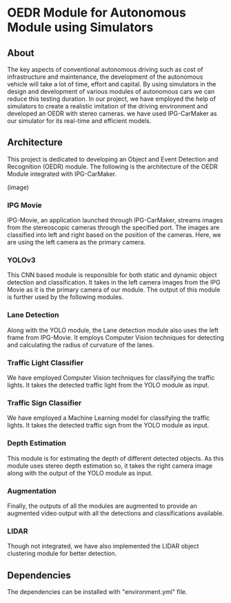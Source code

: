 # OEDR Module for Autonomous Module using Simulators
## About
The key aspects of conventional autonomous driving such as cost of infrastructure and maintenance, the development of the autonomous vehicle will take a lot of time, effort and capital. By using simulators in the design and development of various modules of autonomous cars we can reduce this testing duration. In our project, we have employed the help of simulators to create a realistic imitation of the driving environment and developed an OEDR with stereo cameras. we have used IPG-CarMaker as our simulator for its real-time and efficient models.

## Architecture
This project is dedicated to developing an Object and Event Detection and Recognition (OEDR) module. The following is the architecture of the OEDR Module integrated with IPG-CarMaker.

(image)

### IPG Movie
IPG-Movie, an application launched through IPG-CarMaker, streams images from the stereoscopic cameras through the specified port.
The images are classified into left and right based on the position of the cameras. Here, we are using the left camera as the primary camera.

### YOLOv3
This CNN based module is responsible for both static and dynamic object detection and classification. It takes in the left camera images from the IPG Movie as it is the primary camera of our module. The output of this module is further used by the following modules. 

### Lane Detection
Along with the YOLO module, the Lane detection module also uses the left frame from IPG-Movie. It employs Computer Vision techniques for detecting and calculating the radius of curvature of the lanes.

### Traffic Light Classifier
We have employed Computer Vision techniques for classifying the traffic lights. It takes the detected traffic light from the YOLO module as input.

### Traffic Sign Classifier
We have employed a Machine Learning model for classifying the traffic lights. It takes the detected traffic sign from the YOLO module as input.

### Depth Estimation
This module is for estimating the depth of different detected objects. As this module uses stereo depth estimation so, it takes the right camera image along with the output of the YOLO module as input.

### Augmentation
Finally, the outputs of all the modules are augmented to provide an augmented video output with all the detections and classifications available.

### LIDAR
Though not integrated, we have also implemented the LIDAR object clustering module for better detection.

## Dependencies
The dependencies can be installed with "environment.yml" file.

